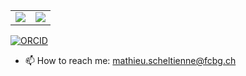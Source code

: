 <table> 
<tr style='border:0px'>
<td>  <img align="center" src="https://github-readme-stats.vercel.app/api?username=mscheltienne&show_icons=true&theme=transparent" /></td>
<td>  <img align="center" src="https://github-readme-stats.vercel.app/api/top-langs/?username=mscheltienne&layout=compact&theme=transparent" /></td>
</tr>
</table>

[![ORCID](https://img.shields.io/badge/ORCID-0000-0001-8316-7436f5?style=flat-square.svg)](https://orcid.org/0000-0001-8316-7436)

- 📫 How to reach me: mathieu.scheltienne@fcbg.ch
